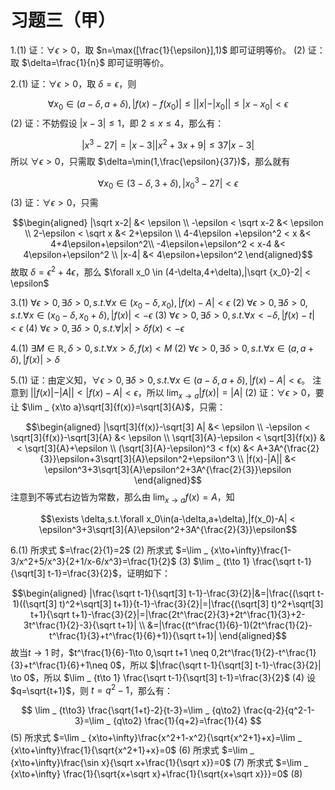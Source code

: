 # 习题三（甲）

1.(1) 证：$\forall \epsilon > 0$，取 $n=\max([\frac{1}{\epsilon}],1)$ 即可证明等价。
(2) 证：取 $\delta=\frac{1}{n}$ 即可证明等价。

2.(1) 证：$\forall \epsilon > 0$，取 $\delta=\epsilon$，则

$$\forall x_0 \in (a-\delta,a+\delta),|f(x)-f(x_0)| \le||x|-|x_0||\le |x-x_0| < \epsilon$$
(2) 证：不妨假设 $|x-3| \le 1$，即 $2 \le x \le 4$，那么有：

$$|x^3-27|=|x-3||x^2+3x+9| \le 37|x-3|$$
所以 $\forall \epsilon > 0$，只需取 $\delta=\min(1,\frac{\epsilon}{37})$，那么就有 

$$\forall x_0 \in (3-\delta,3+\delta),|x_0^3-27| < \epsilon$$
(3) 证：$\forall \epsilon > 0$，只需

$$\begin{aligned}
|\sqrt x-2| &< \epsilon \\
-\epsilon < \sqrt x-2 &< \epsilon \\
2-\epsilon < \sqrt x &< 2+\epsilon \\
4-4\epsilon +\epsilon^2 < x &< 4+4\epsilon+\epsilon^2\\
-4\epsilon+\epsilon^2 < x-4 &< 4\epsilon+\epsilon^2 \\
|x-4| &< 4\epsilon+\epsilon^2
\end{aligned}$$
故取 $\delta=\epsilon^2+4\epsilon$，那么 $\forall x_0 \in (4-\delta,4+\delta),|\sqrt {x_0}-2| < \epsilon$

3.(1) $\forall \epsilon > 0,\exists \delta > 0,s.t. \forall x \in(x_0-\delta,x_0),|f(x)-A| < \epsilon$
(2) $\forall \epsilon > 0,\exists \delta > 0,s.t.\forall x\in(x_0-\delta,x_0+\delta),|f(x)| < -\epsilon$
(3) $\forall \epsilon > 0,\exists \delta > 0,s.t.\forall x < -\delta,|f(x)-t| < \epsilon$
(4) $\forall \epsilon > 0,\exists \delta > 0,s.t.\forall |x| > \delta f(x) < -\epsilon$

4.(1) $\exists M \in \mathbb{R},\delta > 0,s.t. \forall x > \delta,f(x) < M$
(2) $\forall \epsilon > 0,\exists \delta > 0,s.t.\forall x \in (a,a+\delta),|f(x)| > \delta$

5.(1) 证：由定义知，$\forall \epsilon > 0,\exists \delta > 0,s.t.\forall x \in (a-\delta,a+\delta),|f(x)-A| < \epsilon$。
注意到 $||f(x)|-|A|| < |f(x) - A| < \epsilon$，所以 $\lim _ {x\to a}|f(x)|=|A|$
(2) 证：$\forall \epsilon > 0$，要让 $\lim _ {x\to a}\sqrt[3]{f(x)}=\sqrt[3]{A}$，只需：

$$\begin{aligned}
|\sqrt[3]{f(x)}-\sqrt[3] A| &< \epsilon \\
-\epsilon < \sqrt[3]{f(x)}-\sqrt[3]{A} &< \epsilon \\
\sqrt[3]{A}-\epsilon < \sqrt[3]{f(x)} &< \sqrt[3]{A}+\epsilon \\
(\sqrt[3]{A}-\epsilon)^3 < f(x) &< A+3A^{\frac{2}{3}}\epsilon+3\sqrt[3]{A}\epsilon^2+\epsilon^3 \\
|f(x)-|A|| &< \epsilon^3+3\sqrt[3]{A}\epsilon^2+3A^{\frac{2}{3}}\epsilon
\end{aligned}$$
注意到不等式右边皆为常数，那么由 $\lim _ {x\to a}f(x)=A$，知

$$\exists \delta,s.t.\forall x_0\in(a-\delta,a+\delta),|f(x_0)-A| < \epsilon^3+3\sqrt[3]{A}\epsilon^2+3A^{\frac{2}{3}}\epsilon$$

6.(1) 所求式 $=\frac{2}{1}=2$
(2) 所求式 $=\lim _ {x\to+\infty}\frac{1-3/x^2+5/x^3}{2+1/x-6/x^3}=\frac{1}{2}$
(3) $\lim _ {t\to 1} \frac{\sqrt t-1}{\sqrt[3] t-1}=\frac{3}{2}$，证明如下：

 $$\begin{aligned}
 |\frac{\sqrt t-1}{\sqrt[3] t-1}-\frac{3}{2}|&=|\frac{(\sqrt t-1)((\sqrt[3] t)^2+\sqrt[3] t+1)}{t-1}-\frac{3}{2}|=|\frac{(\sqrt[3] t)^2+\sqrt[3] t+1}{\sqrt t+1}-\frac{3}{2}|=|\frac{2t^\frac{2}{3}+2t^\frac{1}{3}+2-3t^\frac{1}{2}-3}{\sqrt t+1}| \\
 &=|\frac{(t^\frac{1}{6}-1)(2t^\frac{1}{2}-t^\frac{1}{3}+t^\frac{1}{6}+1)}{\sqrt t+1}|
\end{aligned}$$
故当$t\to 1$ 时，$t^\frac{1}{6}-1\to 0,\sqrt t+1 \neq 0,2t^\frac{1}{2}-t^\frac{1}{3}+t^\frac{1}{6}+1\neq 0$，所以 $|\frac{\sqrt t-1}{\sqrt[3] t-1}-\frac{3}{2}| \to 0$，所以 $\lim _ {t\to 1} \frac{\sqrt t-1}{\sqrt[3] t-1}=\frac{3}{2}$
(4) 设 $q=\sqrt{t+1}$，则 $t=q^2-1$，那么有：

$$
\lim _ {t\to3} \frac{\sqrt{1+t}-2}{t-3}=\lim _ {q\to2} \frac{q-2}{q^2-1-3}=\lim _ {q\to2} \frac{1}{q+2}=\frac{1}{4}
$$
(5) 所求式 $=\lim _ {x\to+\infty}\frac{x^2+1-x^2}{\sqrt{x^2+1}+x}=\lim _ {x\to+\infty}\frac{1}{\sqrt{x^2+1}+x}=0$
(6) 所求式 $=\lim _ {x\to+\infty}\frac{\sin x}{\sqrt x+\frac{1}{\sqrt x}}=0$
(7) 所求式 $=\lim _ {x\to+\infty} \frac{1}{\sqrt{x+\sqrt x}+\frac{1}{\sqrt{x+\sqrt x}}}=0$
(8) 